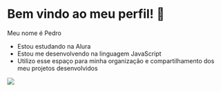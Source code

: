 # Bem vindo ao meu perfil! 🤍
Meu nome é Pedro

- Estou estudando na Alura
- Estou me desenvolvendo na linguagem JavaScript
- Utilizo esse espaço para minha organização e compartilhamento dos meu projetos desenvolvidos

![](https://media.tenor.com/GOabrbLMl4AAAAAd/plink-cat-plink.gif)
